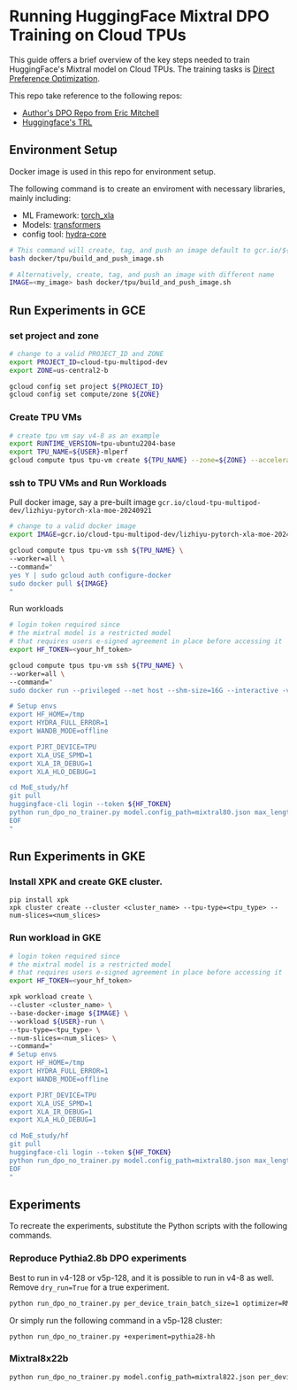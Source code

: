 # Running HuggingFace Mixtral DPO Training on Cloud TPUs

This guide offers a brief overview of the key steps needed to train HuggingFace's Mixtral model on Cloud TPUs.
The training tasks is [Direct Preference Optimization](https://arxiv.org/abs/2305.18290).

This repo take reference to the following repos:
* [Author's DPO Repo from Eric Mitchell](https://github.com/eric-mitchell/direct-preference-optimization)
* [Huggingface's TRL](https://github.com/huggingface/trl/tree/main)

## Environment Setup

Docker image is used in this repo for environment setup.

The following command is to create an enviroment with necessary libraries, mainly including:
* ML Framework: [torch_xla](https://github.com/pytorch/xla.git)
* Models: [transformers](https://github.com/huggingface/transformers.git)
* config tool: [hydra-core](https://hydra.cc/)
```bash
# This command will create, tag, and push an image default to gcr.io/${PROJECT_ID}/${USER}-pytorch-xla-moe-${DATE}
bash docker/tpu/build_and_push_image.sh
```

```bash
# Alternatively, create, tag, and push an image with different name
IMAGE=<my_image> bash docker/tpu/build_and_push_image.sh
```


## Run Experiments in GCE

### set project and zone

```bash
# change to a valid PROJECT_ID and ZONE
export PROJECT_ID=cloud-tpu-multipod-dev
export ZONE=us-central2-b

gcloud config set project ${PROJECT_ID}
gcloud config set compute/zone ${ZONE}
```

### Create TPU VMs
```bash
# create tpu vm say v4-8 as an example
export RUNTIME_VERSION=tpu-ubuntu2204-base
export TPU_NAME=${USER}-mlperf
gcloud compute tpus tpu-vm create ${TPU_NAME} --zone=${ZONE} --accelerator-type='v4-8' --version=${RUNTIME_VERSION}
```


### ssh to TPU VMs and Run Workloads
Pull docker image, say a pre-built image `gcr.io/cloud-tpu-multipod-dev/lizhiyu-pytorch-xla-moe-20240921`
```bash
# change to a valid docker image
export IMAGE=gcr.io/cloud-tpu-multipod-dev/lizhiyu-pytorch-xla-moe-20240921

gcloud compute tpus tpu-vm ssh ${TPU_NAME} \
--worker=all \
--command="
yes Y | sudo gcloud auth configure-docker
sudo docker pull ${IMAGE}
"
```

Run workloads
```bash
# login token required since 
# the mixtral model is a restricted model 
# that requires users e-signed agreement in place before accessing it
export HF_TOKEN=<your_hf_token>

gcloud compute tpus tpu-vm ssh ${TPU_NAME} \
--worker=all \
--command="
sudo docker run --privileged --net host --shm-size=16G --interactive -v /tmp:/tmp ${IMAGE} bash -s <<EOF

# Setup envs
export HF_HOME=/tmp
export HYDRA_FULL_ERROR=1
export WANDB_MODE=offline

export PJRT_DEVICE=TPU
export XLA_USE_SPMD=1
export XLA_IR_DEBUG=1
export XLA_HLO_DEBUG=1

cd MoE_study/hf
git pull
huggingface-cli login --token ${HF_TOKEN}
python run_dpo_no_trainer.py model.config_path=mixtral80.json max_length=4096 per_device_train_batch_size=1
EOF
"
```

## Run Experiments in GKE

### Install XPK and create GKE cluster.
```
pip install xpk
xpk cluster create --cluster <cluster_name> --tpu-type=<tpu_type> --num-slices=<num_slices>
```

### Run workload in GKE
```bash
# login token required since 
# the mixtral model is a restricted model 
# that requires users e-signed agreement in place before accessing it
export HF_TOKEN=<your_hf_token>

xpk workload create \
--cluster <cluster_name> \
--base-docker-image ${IMAGE} \
--workload ${USER}-run \
--tpu-type=<tpu_type> \
--num-slices=<num_slices> \
--command="
# Setup envs
export HF_HOME=/tmp
export HYDRA_FULL_ERROR=1
export WANDB_MODE=offline

export PJRT_DEVICE=TPU
export XLA_USE_SPMD=1
export XLA_IR_DEBUG=1
export XLA_HLO_DEBUG=1

cd MoE_study/hf
git pull
huggingface-cli login --token ${HF_TOKEN}
python run_dpo_no_trainer.py model.config_path=mixtral80.json max_length=4096 per_device_train_batch_size=1
EOF
"
```

## Experiments
To recreate the experiments, substitute the Python scripts with the following commands.
### Reproduce Pythia2.8b DPO experiments
Best to run in v4-128 or v5p-128, and it is possible to run in v4-8 as well.  
Remove `dry_run=True` for a true experiment.
```bash
python run_dpo_no_trainer.py per_device_train_batch_size=1 optimizer=RMSprop report_metrics_freq=1 use_synthetic_data=False model.name_or_path=EleutherAI/pythia-2.8b datasets=hh max_steps=2600 eval_frequency=312 do_first_eval=True model.policy_dtype=float32 model.reference_dtype=float32 max_grad_norm=10.0 shuffle=True seed=4321 full_precision=True dry_run=True
```
Or simply run the following command in a v5p-128 cluster:
```
python run_dpo_no_trainer.py +experiment=pythia28-hh
```

### Mixtral8x22b
```bash
python run_dpo_no_trainer.py model.config_path=mixtral822.json per_device_train_batch_size=1 optimizer=RMSprop checkpoint_manager_path=gs://lizhiyu-multipods-eu-west/moe/checkpoints-20240803/mixtral822/ report_metrics_freq=1 use_synthetic_data=False model.name_or_path=mistralai/Mixtral-8x22B-v0.1 datasets=hh max_steps=2600 eval_frequency=312 do_first_eval=True model.policy_dtype=float32 model.reference_dtype=bfloat16 max_grad_norm=10.0 seed=4321
```
